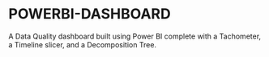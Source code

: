 # POWERBI-DASHBOARD
A Data Quality dashboard built using Power BI complete with a Tachometer, a Timeline slicer, and a Decomposition Tree.
